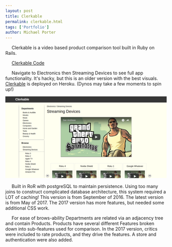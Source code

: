 ```yaml
---
layout: post
title: Clerkable
permalink: clerkable.html
tags: ['Portfolio']
author: Michael Porter
---
```


&nbsp;&nbsp;&nbsp;&nbsp;&nbsp;Clerkable is a video based product comparison tool built in Ruby on Rails.

&nbsp;&nbsp;&nbsp;&nbsp;&nbsp;[Clerkable Code](https://github.com/portermichael/clerkable)

&nbsp;&nbsp;&nbsp;&nbsp;&nbsp;Navigate to Electronics then Streaming Devices to see full app functionality. It's hacky, but this is an older version with the best visuals. [Clerkable](https://clerkable.herokuapp.com/) is deployed on Heroku. (Dynos may take a few moments to spin up!)

![Clerkable](/../../images/portfolio/clerkable.png)

<!-- more -->

&nbsp;&nbsp;&nbsp;&nbsp;&nbsp;Built in RoR with postgreSQL to maintain persistence. Using too many joins to construct complicated database architecture, this system required a LOT of caching! This version is from September of 2016. The latest version is from May of 2017. The 2017 version has more features, but needed some additional CSS work.

&nbsp;&nbsp;&nbsp;&nbsp;&nbsp;For ease of brows-ability Departments are related via an adjacency tree and contain Products. Products have several different Features broken down into sub-features used for comparison. In the 2017 version, critics were included to rate products, and they drive the features. A store and authentication were also added.
